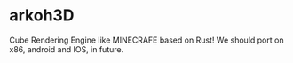 arkoh3D
=======

Cube Rendering Engine like MINECRAFE based on Rust!
We should port on x86, android and IOS, in future.
